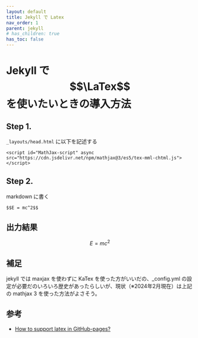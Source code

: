 ```yaml
---
layout: default
title: Jekyll で Latex
nav_order: 1
parent: jekyll
# has_children: true
has_toc: false
---
```


# Jekyll で **$$\LaTex$$** を使いたいときの導入方法

## Step 1.
`_layouts/head.html` に以下を記述する
``` 
<script id="MathJax-script" async src="https://cdn.jsdelivr.net/npm/mathjax@3/es5/tex-mml-chtml.js"></script>
```
## Step 2.
markdown に書く
```
$$E = mc^2$$
```
## 出力結果
$$E = mc^2$$

## 補足
jekyll では maxjax を使わずに KaTex を使った方がいいだの、_config.yml の設定が必要だのいろいろ歴史があったらしいが、現状（※2024年2月現在）は上記の mathjax 3 を使った方法がよさそう。

## 参考
+ [How to support latex in GitHub-pages?](https://stackoverflow.com/questions/26275645/how-to-support-latex-in-github-pages/72383929#72383929)
